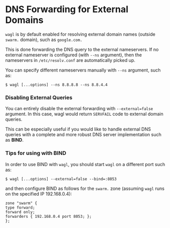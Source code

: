 # DNS Forwarding for External Domains

`wagl` is by default enabled for resolving external domain names (outside
`swarm.` domain), such as `google.com.`

This is done forwarding the DNS query to the external nameservers. If no
external nameserver is configured (with `--ns` argument), then the nameservers
in `/etc/resolv.conf` are automatically picked up.

You can specify different nameservers manually with `--ns` argument, such as:

    $ wagl [...options] --ns 8.8.8.8 --ns 8.8.4.4


### Disabling External Queries

You can entirely disable the external forwarding with `--external=false`
argument. In this case, wagl would return `SERVFAIL` code to external domain
queries.

This can be especially useful if you would like to handle external DNS queries
with a complete and more robust DNS server implementation such as **BIND**. 

### Tips for using with BIND

In order to use BIND with `wagl`, you should start  `wagl` on a different port
such as:

    $ wagl [...options] --external=false --bind=:8053

and then configure BIND as follows for the `swarm.` zone (assuming `wagl` runs
on the specified IP 192.168.0.4):

```
zone "swarm" {
type forward;
forward only;
forwarders { 192.168.0.4 port 8053; }; 
}; 
```